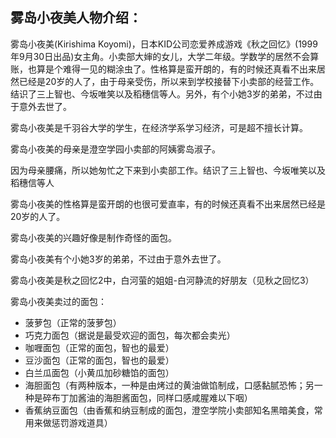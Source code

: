 ## 雾岛小夜美人物介绍：

雾岛小夜美(Kirishima Koyomi)，日本KID公司恋爱养成游戏《秋之回忆》(1999年9月30日出品)女主角。小卖部大婶的女儿，大学二年级。学数学的居然不会算账，也算是个难得一见的糊涂虫了。性格算是蛮开朗的，有的时候还真看不出来居然已经是20岁的人了，由于母亲受伤，所以来到学校接替下小卖部的经营工作。结识了三上智也、今坂唯笑以及稻穗信等人。另外，有个小她3岁的弟弟，不过由于意外去世了。

雾岛小夜美是千羽谷大学的学生，在经济学系学习经济，可是超不擅长计算。

雾岛小夜美的母亲是澄空学园小卖部的阿姨雾岛淑子。

因为母亲腰痛，所以她匆忙之下来到小卖部工作。结识了三上智也、今坂唯笑以及稻穗信等人

雾岛小夜美的性格算是蛮开朗的也很可爱直率，有的时候还真看不出来居然已经是20岁的人了。

雾岛小夜美的兴趣好像是制作奇怪的面包。

雾岛小夜美有个小她3岁的弟弟，不过由于意外去世了。

雾岛小夜美是秋之回忆2中，白河萤的姐姐-白河静流的好朋友（见秋之回忆3）

雾岛小夜美卖过的面包：

- 菠萝包（正常的菠萝包）
- 巧克力面包（据说是最受欢迎的面包，每次都会卖光）
- 咖喱面包（正常的面包，智也的最爱）
- 豆沙面包（正常的面包，智也的最爱）
- 白兰瓜面包（小黄瓜加砂糖馅的面包）
- 海胆面包（有两种版本，一种是由烤过的黄油做馅制成，口感黏腻恐怖；另一种是碎布丁加酱油的海胆酱面包，同样口感咸腥难以下咽）
- 香蕉纳豆面包（由香蕉和纳豆制成的面包，澄空学院小卖部知名黑暗美食，常用来做惩罚游戏道具）

